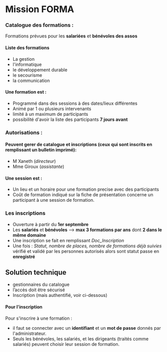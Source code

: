 # Mission FORMA

### Catalogue des formations : 
Formations prévues pour les **salariées** et **bénévoles des assos**

#### Liste des formations
- La gestion
- l'informatique
- le développement durable
- le secourisme
- la communication

#### Une formation est : 
- Programmé dans des sessions à des dates/lieux différentes
- Animé par 1 ou plusieurs intervenants
- limité à un maximum de participants 
- possibilité d'avoir la liste des participants **7 jours avant**

### Autorisations : 

#### Peuvent **gerer de catalogue** et **inscriptions** (ceux qui sont inscrits en remplissant un bulletin imprimé): 
- M Xaneth (*directeur*)
- Mme Giroux (*assistante*)

#### Une session est : 
- Un lieu et un horaire pour une formation precise avec des participants
- Coût de formation indiqué sur la fiche de présentation concerne un participant à une session de formation.


### Les inscriptions
- Ouverture à partir du **1er septembre**
- Les **salariés** et **bénévoles** --> **max 3 formations par ans** dont **2 dans le même domaine**
- Une inscription se fait en remplissant *Doc_Inscription*
- Une fois : *Statut, nombre de places, nombre de formations déjà suivies* vérifié et validé par les personnes autorisés alors sont statut passe en **enregistré**

## Solution technique 

- gestionnaires du catalogue
- l’accès doit être sécurisé
- Inscription (mais authentifié, voir ci-dessous)

#### Pour l'inscription 

Pour s'inscrire à une formation :
- il faut se connecter avec un **identifiant** et un **mot de passe** donnés par l'administrateur. 
- Seuls les bénévoles, les salariés, et les dirigeants (traités comme salariés) peuvent choisir leur session de formation.


